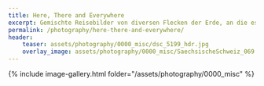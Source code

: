 ```yaml
---
title: Here, There and Everywhere
excerpt: Gemischte Reisebilder von diversen Flecken der Erde, an die es mich meistens für einen Kurztrip gezogen hat. 
permalink: /photography/here-there-and-everywhere/
header:
    teaser: assets/photography/0000_misc/dsc_5199_hdr.jpg
    overlay_image: assets/photography/0000_misc/SaechsischeSchweiz_069.jpg
---
```


{% include image-gallery.html folder="/assets/photography/0000_misc" %}